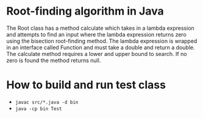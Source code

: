 # Root-finding algorithm in Java
The Root class has a method calculate which takes in a lambda expression and attempts to find an input where the lambda expression returns zero using the bisection root-finding method.
The lambda expression is wrapped in an interface called Function and must take a double and return a double.
The calculate method requires a lower and upper bound to search. If no zero is found the method returns null.

# How to build and run test class
* ```javac src/*.java -d bin```
* ```java -cp bin Test```